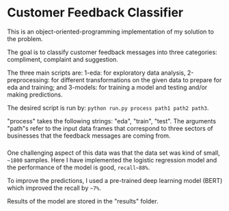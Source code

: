 # Customer Feedback Classifier

This is an object-oriented-programming implementation of my solution to the problem.

The goal is to classify customer feedback messages into three categories: compliment, complaint and suggestion.

The three main scripts are: 1-eda: for exploratory data analysis, 2-preprocessing: for different transformations on the given data to prepare for eda and training; and 3-models: for training a model and testing and/or making predictions.

The desired script is run by: 
`python run.py process path1 path2 path3`. 

"process" takes the following strings: "eda", "train", "test". The arguments "path"s refer to the input data frames that correspond to three sectors of businesses that the feedback messages are coming from.

### 


One challenging aspect of this data was that the data set was kind of small, `~1800` samples. Here I have implemented the logistic regression model and the performance of the model is good, `recall~88%`. 

To improve the predictions, I used a pre-trained deep learning model (BERT) which improved the recall by `~7%`. 

Results of the model are stored in the "results" folder. 
